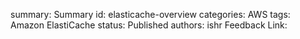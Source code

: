 summary: Summary
id: elasticache-overview
categories: AWS
tags: Amazon ElastiCache
status: Published
authors: ishr
Feedback Link: 

